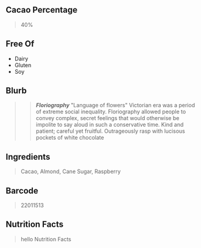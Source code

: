## Cacao Percentage
> 40%

## Free Of
- Dairy
- Gluten
- Soy

## Blurb
> > ***Floriography*** "Language of flowers"
> Victorian era was a period of extreme social inequality. Floriography allowed people to convey complex, secret feelings that would otherwise be impolite to say aloud in such a conservative time.
> Kind and patient; careful yet fruitful. Outrageously rasp with lucisous pockets of white chocolate

## Ingredients
> Cacao, Almond, Cane Sugar, Raspberry

## Barcode
> 22011513

## Nutrition Facts
> hello Nutrition Facts
